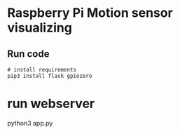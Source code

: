 # Raspberry Pi Motion sensor visualizing

## Run code

```
# install requirements
pip3 install flask gpiozero

```
# run webserver
python3 app.py
```
